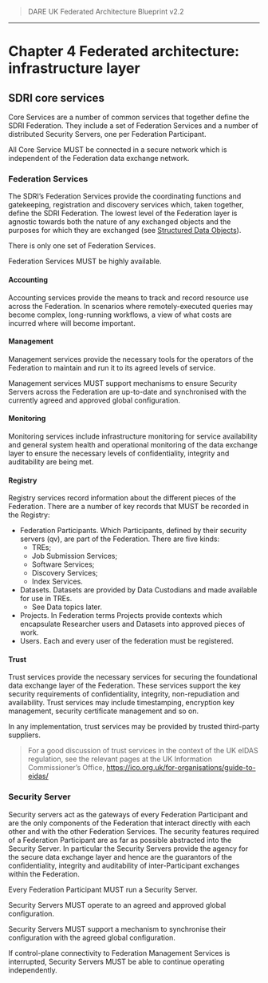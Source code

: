 > DARE UK Federated Architecture Blueprint  v2.2
----

# Chapter 4 Federated architecture: infrastructure layer
## SDRI core services

Core Services are a number of common services that together define the SDRI Federation. They include a set of Federation Services and a number of distributed Security Servers, one per Federation Participant. 

All Core Service MUST be connected in a secure network which is independent of the Federation data exchange network.

### Federation Services

The SDRI’s Federation Services provide the coordinating functions and gatekeeping, registration and discovery services which, taken together, define the SDRI Federation. The lowest level of the Federation layer is agnostic towards both the nature of any exchanged objects and the purposes for which they are exchanged (see [Structured Data Objects](4_5_Structured_Data_Objects.md)).

There is only one set of Federation Services.

Federation Services MUST be highly available.

#### Accounting
Accounting services provide the means to track and record resource use across the Federation. In scenarios where remotely-executed queries may become complex, long-running workflows, a view of what costs are incurred where will become important.

#### Management

Management services provide the necessary tools for the operators of the Federation to maintain and run it to its agreed levels of service.

Management services MUST support mechanisms to ensure Security Servers across the Federation are up-to-date and synchronised with the currently agreed and approved global configuration.

#### Monitoring

Monitoring services include infrastructure monitoring for service availability and general system health and operational monitoring of the data exchange layer to ensure the necessary levels of confidentiality, integrity and auditability are being met.

#### Registry

Registry services record information about the different pieces of the Federation. There are a number of key records that MUST be recorded in the Registry:

 * Federation Participants. Which Participants, defined by their security servers (qv), are part of the Federation. There are five kinds:
   - TREs;
   - Job Submission Services;
   - Software Services;
   - Discovery Services;
   - Index Services.
 * Datasets. Datasets are provided by Data Custodians and made available for use in TREs.
   - See Data topics later. 
 * Projects. In Federation terms Projects provide contexts which encapsulate Researcher users and Datasets into approved pieces of work.
 * Users. Each and every user of the federation must be registered.

#### Trust

Trust services provide the necessary services for securing the foundational data exchange layer of the Federation. These services support the key security requirements of confidentiality, integrity, non-repudiation and availability. Trust services may include timestamping, encryption key management, security certificate management and so on.

In any implementation, trust services may be provided by trusted third-party suppliers.
> For a good discussion of trust services in the context of the UK eIDAS regulation, see the relevant pages at the UK Information Commissioner’s Office, https://ico.org.uk/for-organisations/guide-to-eidas/

### Security Server

Security servers act as the gateways of every Federation Participant and are the only components of the Federation that interact directly with each other and with the other Federation Services. The security features required of a Federation Participant are as far as possible abstracted into the Security Server. In particular the Security Servers provide the agency for the secure data exchange layer and hence are the guarantors of the confidentiality, integrity and auditability of inter-Participant exchanges within the Federation.

Every Federation Participant MUST run a Security Server.

Security Servers MUST operate to an agreed and approved global configuration.

Security Servers MUST support a mechanism to synchronise their configuration with the agreed global configuration.

If control-plane connectivity to Federation Management Services is interrupted, Security Servers MUST be able to continue operating independently.



